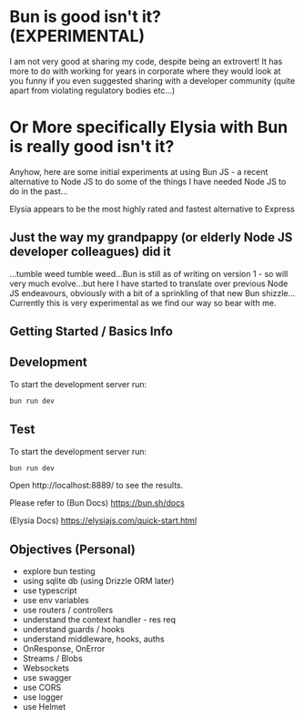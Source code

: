 # Bun is good isn't it? (EXPERIMENTAL)

I am not very good at sharing my code, despite being an extrovert! It has more to do with working for years in corporate where they would look at you funny if you even suggested sharing with a developer community (quite apart from violating regulatory bodies etc...)

# Or More specifically Elysia with Bun is really good isn't it?

Anyhow, here are some initial experiments at using Bun JS - a recent alternative to Node JS to do some of the things I have needed Node JS to do in the past...

Elysia appears to be the most highly rated and fastest alternative to Express

## Just the way my grandpappy (or elderly Node JS developer colleagues) did it

...tumble weed tumble weed...Bun is still as of writing on version 1 - so will very much evolve...but here I have started to translate over previous Node JS endeavours, obviously with a bit of a sprinkling of that new Bun shizzle... Currently this is very experimental as we find our way so bear with me.

## Getting Started / Basics Info

## Development

To start the development server run:

```bash
bun run dev
```

## Test

To start the development server run:

```bash
bun run dev
```

Open http://localhost:8889/ to see the results.

Please refer to (Bun Docs) https://bun.sh/docs

(Elysia Docs) https://elysiajs.com/quick-start.html

## Objectives (Personal)

- explore bun testing
- using sqlite db (using Drizzle ORM later)
- use typescript
- use env variables
- use routers / controllers
- understand the context handler - res req
- understand guards / hooks
- understand middleware, hooks, auths
- OnResponse, OnError
- Streams / Blobs
- Websockets
- use swagger
- use CORS
- use logger
- use Helmet
